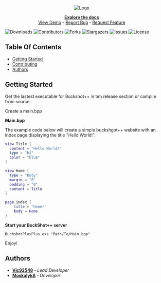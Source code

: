 <br/>
<p align="center">
  <a href="https://github.com/BuckshotPlusPlus/BuckshotPlusPlus">
    <img src="https://i.imgur.com/MvYk4FB.png" alt="Logo">
  </a>

  <p align="center">
    <a href="https://bpp.gitbook.io/buckshot++/"><strong>Explore the docs</strong></a>
    <br/>
    <a href="https://github.com/BuckshotPlusPlus/Official-Website">View Demo</a>
  -
    <a href="https://github.com/BuckshotPlusPlus/BuckshotPlusPlus/issues">Report Bug</a>
  -
    <a href="https://github.com/BuckshotPlusPlus/BuckshotPlusPlus/pulls">Request Feature</a>
  </p>
</p>

![Downloads](https://img.shields.io/github/downloads/BuckshotPlusPlus/BuckshotPlusPlus/total) ![Contributors](https://img.shields.io/github/contributors/BuckshotPlusPlus/BuckshotPlusPlus?color=dark-green) ![Forks](https://img.shields.io/github/forks/BuckshotPlusPlus/BuckshotPlusPlus?style=social) ![Stargazers](https://img.shields.io/github/stars/BuckshotPlusPlus/BuckshotPlusPlus?style=social) ![Issues](https://img.shields.io/github/issues/BuckshotPlusPlus/BuckshotPlusPlus) ![License](https://img.shields.io/github/license/BuckshotPlusPlus/BuckshotPlusPlus)

## Table Of Contents

- [Getting Started](#getting-started)
- [Contributing](CONTRIBUTING.md)
- [Authors](#authors)

## Getting Started

Get the lastest executable for Buckshot++ in teh release section or compile from source.

Create a main.bpp

**Main.bpp**

The example code below will create a simple buckshgot++ website with an index page displaying the title "Hello World!".

```lua
view Title {
  content = "Hello World!"
  type = "h1"
  color = "blue"
}

view Home {
  type = "body"
  margin = "0"
  padding = "0"
  content = Title
}

page index {
	title = "Home!"
	body = Home
}
```

**Start your BuckShot++ server**

```shell
BuchshotPlusPlus.exe "Path/To/Main.bpp"
```

Enjoy!

## Authors

- **[Vic92548](https://github.com/Vic92548)** - _Lead Developer_
- **[MoskalykA](https://github.com/MoskalykA)** - _Developer_
